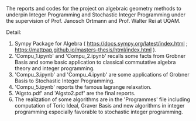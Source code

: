 The reports and codes for the project on algebraic geometry methods to underpin Integer Programming and Stochastic Integer Programming under the supervision of Prof. Janosch Ortmann and Prof. Walter Rei at UQAM.

Detail:

1.  Sympy Package for Algebra  ( https://docs.sympy.org/latest/index.html ; https://mattpap.github.io/masters-thesis/html/index.html ).
2. 'Compu_1.ipynb' and 'Compu_2.ipynb' recalls some facts from Grobner Basis and some basic application to classical commutative algebra theory and integer programming.
3. 'Compu_3.ipynb' and 'Compu_4.ipynb' are some applications of Grobner Basis to Stochastic Integer Programming.
4. 'Compu_5.ipynb' reports the famous lagrange relaxation.
5. 'Algsto.pdf' and 'Algsto2.pdf'  are the final reports.
6. The realization of some algorithms are in the 'Programmes' file including computation of Toric Ideal, Graver Basis and new algorithms in integer programming especially favorable to stochastic integer programming.

